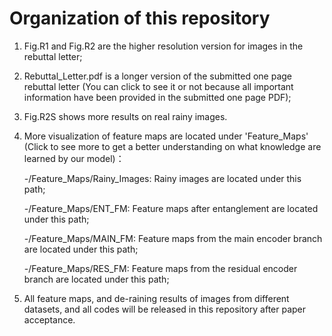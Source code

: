 # Organization of this repository
1. Fig.R1 and Fig.R2 are the higher resolution version for images in the rebuttal letter;

2. Rebuttal_Letter.pdf is a longer version of the submitted one page rebuttal letter (You can click to see it or not because all important information have been provided in the submitted one page PDF);

3. Fig.R2S shows more results on real rainy images.

4. More visualization of feature maps are located under 'Feature_Maps' (Click to see more to get a better understanding on what knowledge are learned by our model)：

      -/Feature_Maps/Rainy_Images: Rainy images are located under this path;

      -/Feature_Maps/ENT_FM: Feature maps after entanglement are located under this path;

      -/Feature_Maps/MAIN_FM: Feature maps from the main encoder branch are located under this path;
      
      -/Feature_Maps/RES_FM: Feature maps from the residual encoder branch are located under this path;

5. All feature maps, and de-raining results of images from different datasets, and all codes will be released in this repository after paper acceptance.

